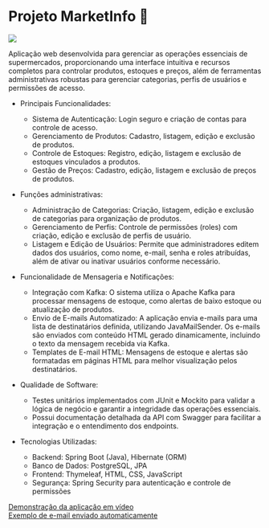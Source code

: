<h1>Projeto MarketInfo 🛒</h1>
<img src="https://enzogl7.github.io/portfolio/assets/Screenshot_marketInfo.png">

Aplicação web desenvolvida para gerenciar as operações essenciais de supermercados, proporcionando uma interface intuitiva e recursos completos para controlar produtos, estoques e preços, além de ferramentas administrativas robustas para gerenciar categorias, perfis de usuários e permissões de acesso.

- Principais Funcionalidades:
  - Sistema de Autenticação: Login seguro e criação de contas para controle de acesso.
  - Gerenciamento de Produtos: Cadastro, listagem, edição e exclusão de produtos.
  - Controle de Estoques: Registro, edição, listagem e exclusão de estoques vinculados a produtos.
  - Gestão de Preços: Cadastro, edição, listagem e exclusão de preços de produtos.

- Funções administrativas:
  - Administração de Categorias: Criação, listagem, edição e exclusão de categorias para organização de produtos.
  - Gerenciamento de Perfis: Controle de permissões (roles) com criação, edição e exclusão de perfis de usuário.
  - Listagem e Edição de Usuários: Permite que administradores editem dados dos usuários, como nome, e-mail, senha e roles atribuídas, além de ativar ou inativar usuários conforme necessário.

- Funcionalidade de Mensageria e Notificações:
  - Integração com Kafka: O sistema utiliza o Apache Kafka para processar mensagens de estoque, como alertas de baixo estoque ou atualização de produtos.
  - Envio de E-mails Automatizado: A aplicação envia e-mails para uma lista de destinatários definida, utilizando JavaMailSender. Os e-mails são enviados com conteúdo HTML gerado dinamicamente, incluindo o texto da mensagem recebida via Kafka.
  - Templates de E-mail HTML: Mensagens de estoque e alertas são formatadas em páginas HTML para melhor visualização pelos destinatários.

- Qualidade de Software:
  - Testes unitários implementados com JUnit e Mockito para validar a lógica de negócio e garantir a integridade das operações essenciais.
  - Possui documentação detalhada da API com Swagger para facilitar a integração e o entendimento dos endpoints.

- Tecnologias Utilizadas:
   - Backend: Spring Boot (Java), Hibernate (ORM)
   - Banco de Dados: PostgreSQL, JPA
   - Frontend: Thymeleaf, HTML, CSS, JavaScript
   - Segurança: Spring Security para autenticação e controle de permissões

<a href="https://youtu.be/-JzQapylqmw">Demonstração da aplicação em vídeo<a>
<br>
<a href="https://prnt.sc/Z4S9PVqwm1c6">Exemplo de e-mail enviado automaticamente<a>
